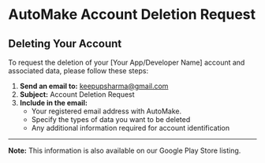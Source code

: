 # AutoMake Account Deletion Request

## Deleting Your Account

To request the deletion of your [Your App/Developer Name] account and associated data, please follow these steps:

1. **Send an email to:** [keepupsharma@gmail.com](mailto:keepupsharma@gmail.com)
2. **Subject:** Account Deletion Request
3. **Include in the email:**
   - Your registered email address with AutoMake.
   - Specify the types of data you want to be deleted
   - Any additional information required for account identification


---

**Note:** This information is also available on our Google Play Store listing.
